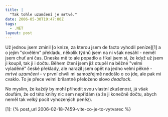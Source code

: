 ```yaml
---
title: |
  "Tak tohle uzamčení je mrtvé."
date: 2006-05-30T19:47:00Z
tags:
  - .NET
layout: post
---
```

Už jednou jsem zmínil [o knize, za kterou jsem de facto vyhodil peníze][1] a o jejím "skvělém" překladu, několik týdnů jsem na ni však nesáhl - neměl jsem chuť ani čas. Dneska mě to ale popadlo a říkal jsem si, že když už jsem ji koupil, tak ji i dočtu. Během čtení jsem již otupěl na běžné "velmi vyladěné" české překlady, ale narazil jsem opět na jedno velmi pěkné - _mrtvé uzamčení_ - v první chvíli mi samozřejmě nedošlo o co jde, ale pak mi cvaklo. To je přece velmi brilantně přeloženo slovo _deadlock_.

No myslím, že každý by mohl přihodit svou vlastní zkušenost, já však doufám, že od této knihy nic sem nepřidám (a že ji konečně dočtu, abych neměl tak velký pocit vyhozených peněz).

[1]: {% post_url 2006-02-18-7459-vite-co-je-to-vytvarec %}